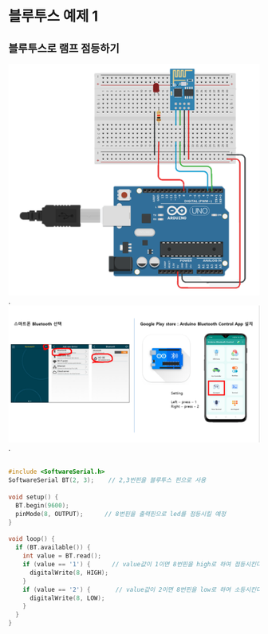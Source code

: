 # 블루투스 예제 1
## 블루투스로 램프 점등하기

![bluetooth](./images/bluetooth_01.png).
![bluetooth](./images/bluetooth_02.png).


```c

#include <SoftwareSerial.h>
SoftwareSerial BT(2, 3);    // 2,3번핀을 블루투스 핀으로 사용

void setup() {
  BT.begin(9600);
  pinMode(8, OUTPUT);      // 8번핀을 출력핀으로 led를 점등시킬 예정
}

void loop() {
  if (BT.available()) {
    int value = BT.read();
    if (value == '1') {      // value값이 1이면 8번핀을 high로 하여 점등시킨다.
      digitalWrite(8, HIGH);
    }
    if (value == '2') {       // value값이 2이면 8번핀을 low로 하여 소등시킨다.
      digitalWrite(8, LOW);
    }
  }
}


```
